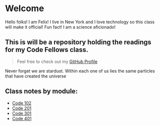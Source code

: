 # Welcome

Hello folks! I am Felix! I live in New York and I love technology so this class will make it official! Fun fact! I am a science aficionado!

## This is will be a repository holding the readings for my Code Fellows class.


> Feel free to check out my [GitHub Profile](https://github.com/f-taveras)

Never forget we are stardust. Within each one of us lies the same particles that have created the universe 

## Class notes by module:
* [Code 102](102/102TableOfContent.md)
* [Code 201](201/201TableOfContent.md)
* [Code 301](301/301TableOfContent.md)
* [Code 401](401/401TableOfContent.md)
